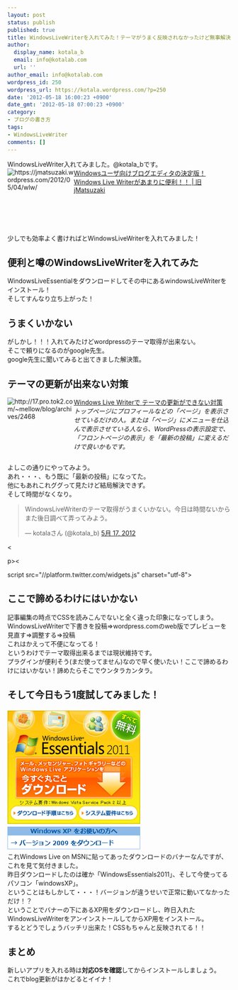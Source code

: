 ```yaml
---
layout: post
status: publish
published: true
title: WindowsLiveWriterを入れてみた！テーマがうまく反映されなかったけど無事解決！
author:
  display_name: kotala_b
  email: info@kotalab.com
  url: ''
author_email: info@kotalab.com
wordpress_id: 250
wordpress_url: https://kotala.wordpress.com/?p=250
date: '2012-05-18 16:00:23 +0900'
date_gmt: '2012-05-18 07:00:23 +0900'
category:
- ブログの書き方
tags:
- WindowsLiveWriter
comments: []
---
```

<p>WindowsLiveWriter入れてみました。@kotala_bです。<br />
<a href="https://jmatsuzaki.wordpress.com/2012/05/04/wlw/" target="_blank"><img title="Windowsユーザ向けブログエディタの決定版！Windows Live Writerがあまりに便利！！ | 旧jMatsuzaki" src="https://capture.heartrails.com/150x130?https://jmatsuzaki.wordpress.com/2012/05/04/wlw/" alt="https://jmatsuzaki.wordpress.com/2012/05/04/wlw/" width="150" height="130" align="left" /></a><a href="https://jmatsuzaki.wordpress.com/2012/05/04/wlw/" title="Windowsユーザ向けブログエディタの決定版！Windows Live Writerがあまりに便利！！ | 旧jMatsuzaki" target="_blank">Windowsユーザ向けブログエディタの決定版！Windows Live Writerがあまりに便利！！ | 旧jMatsuzaki</a><br style="clear:both;" /><br />
少しでも効率よく書ければとWindowsLiveWriterを入れてみました！<br />
</p>
<!--more-->
<h2>便利と噂のWindowsLiveWriterを入れてみた</h2>
<p><span class="removed_link" title="windowslive.jp.msn.com/">WindowsLiveEssential</span>をダウンロードしてその中にあるwindowsLiveWriterをインストール！<br />
そしてすんなり立ち上がった！</p>
<h2>うまくいかない</h2>
<p>がしかし！！！入れてみたけどwordpressのテーマ取得が出来ない。<br />
そこで頼りになるのがgoogle先生。<br />
google先生に聞いてみると出てきました解決策。</p>
<h2>テーマの更新が出来ない対策</h2>
<p><a href="http://17.pro.tok2.com/~mellow/blog/archives/2468"><img title="MellowのRadioBlog &raquo; Windows Live Writerで テーマの更新ができない対策" src="https://capture.heartrails.com/150x130/shadow?http://17.pro.tok2.com/~mellow/blog/archives/2468" alt="http://17.pro.tok2.com/~mellow/blog/archives/2468" width="150" height="130" align="left" /></a><a title="Windows Live Writerで テーマの更新ができない対策" href="http://17.pro.tok2.com/~mellow/blog/archives/2468" target="_blank">Windows Live Writerで テーマの更新ができない対策</a><br />
<em>トップページにプロフィールなどの「ページ」を表示させているだけの人。または「ページ」にメニューを仕込んで表示させている人なら、WordPressの表示設定で、「フロントページの表示」を「最新の投稿」に変えるだけで良いかもです。</em><br style="clear:both;" /><br />
よしこの通りにやってみよう。<br />
あれ・・・、もう既に「最新の投稿」になってた。<br />
他にもあれこれググって見たけど結局解決できず。<br />
そして時間がなくなり。</p>
<blockquote class="twitter-tweet" lang="ja"><p>WindowsLiveWriterのテーマ取得がうまくいかない。今日は時間ないからまた後日調べて弄ってみよう。</p>
<p>&mdash; kotalaさん (@kotala_b) <a href="https://twitter.com/kotala_b/status/202956857957036032" data-datetime="2012-05-17T03:01:00+00:00">5月 17, 2012</a></p></blockquote>
<p><</p>
<p>p><</p>
<p>script src="//platform.twitter.com/widgets.js" charset="utf-8"></p>
<h2>ここで諦めるわけにはいかない</h2>
<p>記事編集の時点でCSSを読みこんでないと全く違った印象になってしまう。<br />
WindowsLiveWriterで下書きを投稿&rArr;wordpress.comのweb版でプレビューを見直す&rArr;調整する&rArr;投稿<br />
これはかえって不便になってる！<br />
というわけでテーマ取得出来るまでは現状維持です。<br />
プラグインが便利そう(まだ使ってません)なので早く使いたい！ここで諦めるわけにはいかない！諦めたらそこでウンタラカンタラ。</p>
<h2>そして今日もう1度試してみました！</h2>
<p><a href="/wp-content/uploads/wlw.jpg" target="_blank"><img src="/wp-content/uploads/wlw.jpg" alt="" title="wlw" width="300" height="320" class="alignnone size-full wp-image-1122" /></a><br />
これ<span class="removed_link" title="windowslive.jp.msn.com/">Windows Live on MSN</span>に貼ってあったダウンロードのバナーなんですが、これを見て気付きました。<br />
昨日ダウンロードしたのは確か「WindowsEssentials2011」、そして今使ってるパソコン「windowsXP」。<br />
ということはもしかして・・・！バージョンが違うせいで正常に動いてなかっただけ！？<br />
ということでバナーの下にあるXP用をダウンロードし、昨日入れたWindowsLiveWriterをアンインストールしてからXP用をインストール。<br />
するとどうでしょうバッチリ出来た！CSSもちゃんと反映されてる！！</p>
<h2>まとめ</h2>
<p>新しいアプリを入れる時は<strong>対応OSを確認</strong>してからインストールしましょう。<br />
これでblog更新がはかどるとイイナ！</p>
